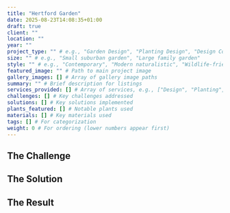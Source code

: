 ```yaml
---
title: "Hertford Garden"
date: 2025-08-23T14:08:35+01:00
draft: true
client: ""
location: ""
year: ""
project_type: "" # e.g., "Garden Design", "Planting Design", "Design Consultation"
size: "" # e.g., "Small suburban garden", "Large family garden"
style: "" # e.g., "Contemporary", "Modern naturalistic", "Wildlife-friendly"
featured_image: "" # Path to main project image
gallery_images: [] # Array of gallery image paths
summary: "" # Brief description for listings
services_provided: [] # Array of services, e.g., ["Design", "Planting", "Project Management"]
challenges: [] # Key challenges addressed
solutions: [] # Key solutions implemented
plants_featured: [] # Notable plants used
materials: [] # Key materials used
tags: [] # For categorization
weight: 0 # For ordering (lower numbers appear first)
---
```


<!-- Project description goes here -->

## The Challenge

<!-- Describe the challenges this garden presented -->

## The Solution

<!-- Describe how you solved the challenges -->

## The Result

<!-- Describe the final outcome and client satisfaction -->